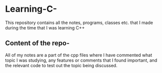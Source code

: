 # Learning-C-
This repository contains all the notes, programs, classes etc. that I made during the time that I was learning C++

## Content of the repo-

All of my notes are a part of the cpp files where I have commented what topic I was studying, any 
features or comments that I found important, and the relevant code to test out the topic being 
discussed.

